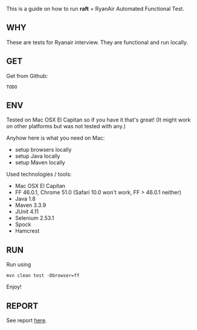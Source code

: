 This is a guide on how to run **raft** = RyanAir Automated Functional Test. 


WHY
---
These are tests for Ryanair interview. They are functional and run locally. 


GET
---
Get from Github: 
```
TODO
```


ENV
---
Tested on Mac OSX El Capitan so if you have it that's great! 
(It might work on other platforms but was not tested with any.)


Anyhow here is what you need on Mac:

 - setup browsers locally
 - setup Java locally
 - setup Maven locally



Used technologies / tools: 

- Mac OSX El Capitan
- FF 46.0.1, Chrome 51.0 (Safari 10.0 won't work, FF > 46.0.1 neither)
- Java 1.8
- Maven 3.3.9
- JUnit 4.11
- Selenium 2.53.1
- Spock
- Hamcrest


RUN
---
Run using
```
mvn clean test -Dbrowser=ff
```

Enjoy!


REPORT
------

See report [here](target/surefire-reports/TEST-com.ryanair.web.BookOneWayFamilyTest.xml). 
